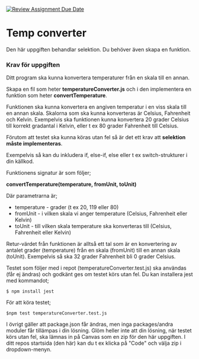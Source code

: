 [![Review Assignment Due Date](https://classroom.github.com/assets/deadline-readme-button-24ddc0f5d75046c5622901739e7c5dd533143b0c8e959d652212380cedb1ea36.svg)](https://classroom.github.com/a/Oi4VocEP)
# Temp converter
Den här uppgiften behandlar selektion.
Du behöver även skapa en funktion.

### Krav för uppgiften
Ditt program ska kunna konvertera temperaturer från en skala till en annan.

Skapa en fil som heter **temperatureConverter.js** och i den implementera en funktion som heter **convertTemperature**.

Funktionen ska kunna konvertera en angiven temperatur i en viss skala till en annan skala.
Skalorna som ska kunna konverteras är Celsius, Fahrenheit och Kelvin.
Exempelvis ska funktionen kunna konvertera 20 grader Celsius till korrekt gradantal i Kelvin, eller t ex 80 grader Fahrenheit till Celsius.

Förutom att testet ska kunna köras utan fel så är det ett krav att **selektion måste implementeras**. 

Exempelvis så kan du inkludera if, else-if, else eller t ex switch-strukturer i din källkod.

Funktionens signatur är som följer;

**convertTemperature(temperature, fromUnit, toUnit)**

Där parametrarna är;
- temperature - grader (t ex 20, 119 eller 80)
- fromUnit - i vilken skala vi anger temperature (Celsius, Fahrenheit eller Kelvin)
- toUnit - till vilken skala temperature ska konverteras till (Celsius, Fahrenheit eller Kelvin)

Retur-värdet från funktionen är alltså ett tal som är en konvertering av antalet grader (temperature) från en skala (fromUnit) till en annan skala (toUnit).
Exempelvis så ska 32 grader Fahrenheit bli 0 grader Celsius.


Testet som följer med i repot (temperatureConverter.test.js) ska användas (får ej ändras) och godkänt ges om testet körs utan fel.
Du kan installera jest med kommandot;


    $ npm install jest


För att köra testet;


    $npm test temperatureConverter.test.js


I övrigt gäller att package.json får ändras, men inga packages/andra moduler får tillämpas i din lösning.
Glöm heller inte att din lösning, när testet körs utan fel, ska lämnas in på Canvas som en zip för den här uppgiften.
I ditt repos startsida (den här) kan du t ex klicka på "Code" och välja zip i dropdown-menyn.
